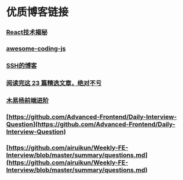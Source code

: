 # 优质博客链接

### [React技术揭秘](https://react.iamkasong.com)

### [awesome-coding-js](http://www.conardli.top/docs/JavaScript/)

### [SSH的博客](https://ssh-blog.vercel.app/652239833/)

### [阅读完这 23 篇精选文章，绝对不亏](https://mp.weixin.qq.com/s/Mt0B_z585G8kfPwYQxXcEw)



### [木易杨前端进阶](https://muyiy.cn/question/)

### [https://github.com/Advanced-Frontend/Daily-Interview-Question](https://github.com/Advanced-Frontend/Daily-Interview-Question)

### [https://github.com/airuikun/Weekly-FE-Interview/blob/master/summary/questions.md](https://github.com/airuikun/Weekly-FE-Interview/blob/master/summary/questions.md)

